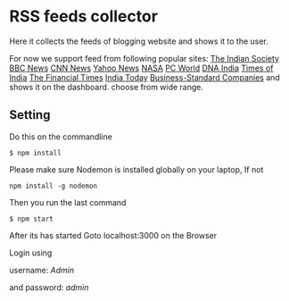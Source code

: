 # RSS feeds collector

Here it collects the feeds of blogging website and shows it to the user. 

For now we support feed from following popular sites:
[The Indian Society](http://theindiansociety.org)
[BBC News](http://www.bbc.com/news)
[CNN News](http://edition.cnn.com/world)
[Yahoo News](https://www.yahoo.com/news/)
[NASA](https://www.nasa.gov/multimedia/imagegallery/iotd.html)
[PC World](https://www.pcworld.com/)
[DNA India](http://www.dnaindia.com/)
[Times of India](https://timesofindia.indiatimes.com/)
[The Financial Times](https://www.ft.com/world/asia-pacific/india)
[India Today](http://indiatoday.intoday.in/)
[Business-Standard Companies](http://www.business-standard.com/companies)
and shows it on the dashboard. choose from wide range.

## Setting

Do this on the commandline
```
$ npm install
```
Please make sure Nodemon is installed globally on your laptop,
If not
```
npm install -g nodemon
```
Then you run the last command
```
$ npm start 
```
After its has started Goto localhost:3000 on the Browser

Login using 

username: *Admin*

and password: *admin*




